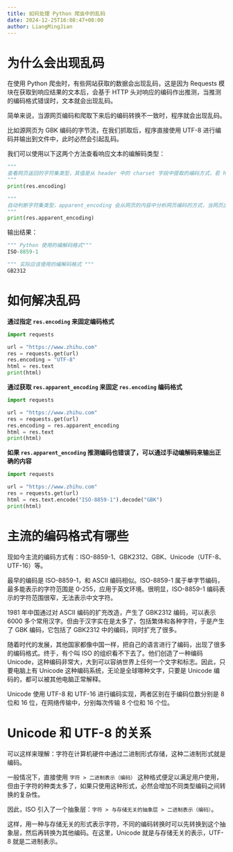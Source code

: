 ```yaml
---
title: 如何处理 Python 爬虫中的乱码
date: 2024-12-25T16:08:47+08:00
author: LiangMingJian
---
```


# 为什么会出现乱码

在使用 Python 爬虫时，有些网站获取的数据会出现乱码，这是因为 Requests 模块在获取到响应结果的文本后，会基于 HTTP 头对响应的编码作出推测，当推测的编码格式错误时，文本就会出现乱码。

简单来说，当源网页编码和爬取下来后的编码转换不一致时，程序就会出现乱码。

比如源网页为 GBK 编码的字节流，在我们抓取后，程序直接使用 UTF-8 进行编码并输出到文件中，此时必然会引起乱码。

我们可以使用以下这两个方法查看响应文本的编解码类型：

```python
""" 
查看网页返回的字符集类型，其值是从 header 中的 charset 字段中提取的编码方式，若 header 中没有 charset 字段则默认为 ISO-8859-1 编码模式。
"""
print(res.encoding) 

"""
自动判断字符集类型，apparent_encoding 会从网页的内容中分析网页编码的方式，当网页出现乱码时可以把 apparent_encoding 的编码格式赋值给 encoding。
"""
print(res.apparent_encoding) 
```

输出结果：

```python
""" Python 使用的编解码格式"""
ISO-8859-1

""" 实际应该使用的编解码格式 """
GB2312
```

# 如何解决乱码

**通过指定 `res.encoding` 来固定编码格式**

```python
import requests

url = "https://www.zhihu.com"
res = requests.get(url)
res.encoding = "UTF-8"
html = res.text
print(html)
```

**通过获取 `res.apparent_encoding` 来固定 `res.encoding` 编码格式**

```python
import requests

url = "https://www.zhihu.com"
res = requests.get(url)
res.encoding = res.apparent_encoding
html = res.text
print(html)
```

**如果 `res.apparent_encoding` 推测编码也错误了，可以通过手动编解码来输出正确的内容**

```python
import requests

url = "https://www.zhihu.com"
res = requests.get(url)
html = res.text.encode("ISO-8859-1").decode("GBK")
print(html)
```

# 主流的编码格式有哪些

现如今主流的编码方式有：ISO-8859-1、GBK2312、GBK、Unicode（UTF-8、UTF-16）等。

最早的编码是 ISO-8859-1，和 ASCII 编码相似。ISO-8859-1 属于单字节编码，最多能表示的字符范围是 0-255，应用于英文环境。很明显，ISO-8859-1 编码表示的字符范围很窄，无法表示中文字符。

1981 年中国通过对 ASCII 编码的扩充改造，产生了 GBK2312 编码，可以表示 6000 多个常用汉字。但由于汉字实在是太多了，包括繁体和各种字符，于是产生了 GBK 编码，它包括了 GBK2312 中的编码，同时扩充了很多。

随着时代的发展，其他国家都像中国一样，把自己的语言进行了编码，出现了很多的编码格式。终于，有个叫 ISO 的组织看不下去了。他们创造了一种编码 Unicode，这种编码非常大，大到可以容纳世界上任何一个文字和标志。因此，只要电脑上有 Unicode 这种编码系统，无论是全球哪种文字，只要是 Unicode 编码的，都可以被其他电脑正常解释。

Unicode 使用 UTF-8 和 UTF-16 进行编码实现，两者区别在于编码位数分别是 8 位和 16 位，在网络传输中，分别每次传输 8 个位和 16 个位。

# Unicode 和 UTF-8 的关系

可以这样来理解：字符在计算机硬件中通过二进制形式存储，这种二进制形式就是编码。

一般情况下，直接使用 `字符 > 二进制表示（编码）` 这种格式便足以满足用户使用，但由于字符的种类太多了，如果只使用这种形式，必然会增加不同类型编码之间转换的复杂性。

因此，ISO 引入了一个抽象层：`字符 > 与存储无关的抽象层 > 二进制表示（编码）`。

这样，用一种与存储无关的形式表示字符，不同的编码转换时可以先转换到这个抽象层，然后再转换为其他编码。在这里，Unicode 就是与存储无关的表示，UTF-8 就是二进制表示。
